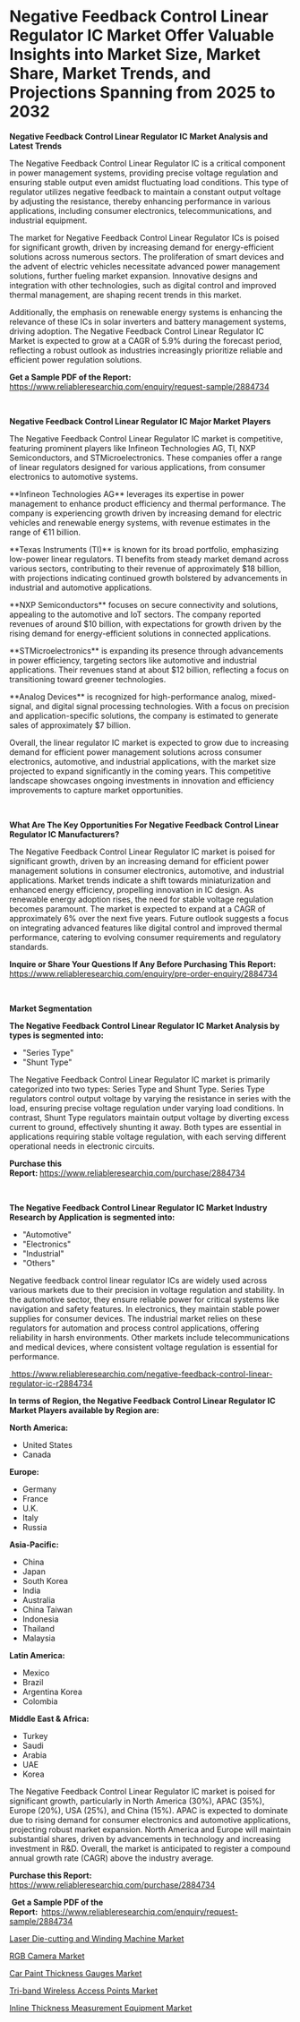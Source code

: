 <p><h1>Negative Feedback Control Linear Regulator IC Market Offer Valuable Insights into Market Size, Market Share, Market Trends, and Projections Spanning from 2025 to 2032</h1></p><p><strong>Negative Feedback Control Linear Regulator IC Market Analysis and Latest Trends</strong></p>
<p><p>The Negative Feedback Control Linear Regulator IC is a critical component in power management systems, providing precise voltage regulation and ensuring stable output even amidst fluctuating load conditions. This type of regulator utilizes negative feedback to maintain a constant output voltage by adjusting the resistance, thereby enhancing performance in various applications, including consumer electronics, telecommunications, and industrial equipment.</p><p>The market for Negative Feedback Control Linear Regulator ICs is poised for significant growth, driven by increasing demand for energy-efficient solutions across numerous sectors. The proliferation of smart devices and the advent of electric vehicles necessitate advanced power management solutions, further fueling market expansion. Innovative designs and integration with other technologies, such as digital control and improved thermal management, are shaping recent trends in this market.</p><p>Additionally, the emphasis on renewable energy systems is enhancing the relevance of these ICs in solar inverters and battery management systems, driving adoption. The Negative Feedback Control Linear Regulator IC Market is expected to grow at a CAGR of 5.9% during the forecast period, reflecting a robust outlook as industries increasingly prioritize reliable and efficient power regulation solutions.</p></p>
<p><strong>Get a Sample PDF of the Report:&nbsp;</strong> <a href="https://www.reliableresearchiq.com/enquiry/request-sample/2884734?utm_campaign=1896&utm_medium=2&utm_source=Github&utm_content=ia&utm_term=13032025&utm_id=negative-feedback-control-linear-regulator-ic">https://www.reliableresearchiq.com/enquiry/request-sample/2884734</a></p>
<p>&nbsp;</p>
<p><strong>Negative Feedback Control Linear Regulator IC Major Market Players</strong></p>
<p><p>The Negative Feedback Control Linear Regulator IC market is competitive, featuring prominent players like Infineon Technologies AG, TI, NXP Semiconductors, and STMicroelectronics. These companies offer a range of linear regulators designed for various applications, from consumer electronics to automotive systems.</p><p>**Infineon Technologies AG** leverages its expertise in power management to enhance product efficiency and thermal performance. The company is experiencing growth driven by increasing demand for electric vehicles and renewable energy systems, with revenue estimates in the range of €11 billion. </p><p>**Texas Instruments (TI)** is known for its broad portfolio, emphasizing low-power linear regulators. TI benefits from steady market demand across various sectors, contributing to their revenue of approximately $18 billion, with projections indicating continued growth bolstered by advancements in industrial and automotive applications.</p><p>**NXP Semiconductors** focuses on secure connectivity and solutions, appealing to the automotive and IoT sectors. The company reported revenues of around $10 billion, with expectations for growth driven by the rising demand for energy-efficient solutions in connected applications.</p><p>**STMicroelectronics** is expanding its presence through advancements in power efficiency, targeting sectors like automotive and industrial applications. Their revenues stand at about $12 billion, reflecting a focus on transitioning toward greener technologies.</p><p>**Analog Devices** is recognized for high-performance analog, mixed-signal, and digital signal processing technologies. With a focus on precision and application-specific solutions, the company is estimated to generate sales of approximately $7 billion.</p><p>Overall, the linear regulator IC market is expected to grow due to increasing demand for efficient power management solutions across consumer electronics, automotive, and industrial applications, with the market size projected to expand significantly in the coming years. This competitive landscape showcases ongoing investments in innovation and efficiency improvements to capture market opportunities.</p></p>
<p>&nbsp;</p>
<p><strong>What Are The Key Opportunities For Negative Feedback Control Linear Regulator IC Manufacturers?</strong></p>
<p><p>The Negative Feedback Control Linear Regulator IC market is poised for significant growth, driven by an increasing demand for efficient power management solutions in consumer electronics, automotive, and industrial applications. Market trends indicate a shift towards miniaturization and enhanced energy efficiency, propelling innovation in IC design. As renewable energy adoption rises, the need for stable voltage regulation becomes paramount. The market is expected to expand at a CAGR of approximately 6% over the next five years. Future outlook suggests a focus on integrating advanced features like digital control and improved thermal performance, catering to evolving consumer requirements and regulatory standards.</p></p>
<p><strong>Inquire or Share Your Questions If Any Before Purchasing This Report:</strong> <a href="https://www.reliableresearchiq.com/enquiry/pre-order-enquiry/2884734?utm_campaign=1896&utm_medium=2&utm_source=Github&utm_content=ia&utm_term=13032025&utm_id=negative-feedback-control-linear-regulator-ic">https://www.reliableresearchiq.com/enquiry/pre-order-enquiry/2884734</a></p>
<p>&nbsp;</p>
<p><strong>Market Segmentation</strong></p>
<p><strong>The Negative Feedback Control Linear Regulator IC Market Analysis by types is segmented into:</strong></p>
<p><ul><li>"Series Type"</li><li>"Shunt Type"</li></ul></p>
<p><p>The Negative Feedback Control Linear Regulator IC market is primarily categorized into two types: Series Type and Shunt Type. Series Type regulators control output voltage by varying the resistance in series with the load, ensuring precise voltage regulation under varying load conditions. In contrast, Shunt Type regulators maintain output voltage by diverting excess current to ground, effectively shunting it away. Both types are essential in applications requiring stable voltage regulation, with each serving different operational needs in electronic circuits.</p></p>
<p><strong>Purchase this Report:&nbsp;</strong><a href="https://www.reliableresearchiq.com/purchase/2884734?utm_campaign=1896&utm_medium=2&utm_source=Github&utm_content=ia&utm_term=13032025&utm_id=negative-feedback-control-linear-regulator-ic">https://www.reliableresearchiq.com/purchase/2884734</a></p>
<p>&nbsp;</p>
<p><strong>The Negative Feedback Control Linear Regulator IC Market Industry Research by Application is segmented into:</strong></p>
<p><ul><li>"Automotive"</li><li>"Electronics"</li><li>"Industrial"</li><li>"Others"</li></ul></p>
<p><p>Negative feedback control linear regulator ICs are widely used across various markets due to their precision in voltage regulation and stability. In the automotive sector, they ensure reliable power for critical systems like navigation and safety features. In electronics, they maintain stable power supplies for consumer devices. The industrial market relies on these regulators for automation and process control applications, offering reliability in harsh environments. Other markets include telecommunications and medical devices, where consistent voltage regulation is essential for performance.</p></p>
<p><a href="https://www.reliableresearchiq.com/negative-feedback-control-linear-regulator-ic-r2884734?utm_campaign=1896&utm_medium=2&utm_source=Github&utm_content=ia&utm_term=13032025&utm_id=negative-feedback-control-linear-regulator-ic">&nbsp;https://www.reliableresearchiq.com/negative-feedback-control-linear-regulator-ic-r2884734</a></p>
<p><strong>In terms of Region, the Negative Feedback Control Linear Regulator IC Market Players available by Region are:</strong></p>
<p>
    <p> <strong> North America: </strong>
        <ul>
            <li>United States</li>
            <li>Canada</li>
        </ul>
        </p> 
    <p> <strong> Europe: </strong>
        <ul>
            <li>Germany</li>
            <li>France</li>
            <li>U.K.</li>
            <li>Italy</li>
            <li>Russia</li>
        </ul>
        </p> 
    <p> <strong> Asia-Pacific: </strong>
        <ul>
            <li>China</li>
            <li>Japan</li>
            <li>South Korea</li>
            <li>India</li>
            <li>Australia</li>
            <li>China Taiwan</li>
            <li>Indonesia</li>
            <li>Thailand</li>
            <li>Malaysia</li>
        </ul>
        </p> 
    <p> <strong> Latin America: </strong>
        <ul>
            <li>Mexico</li>
            <li>Brazil</li>
            <li>Argentina Korea</li>
            <li>Colombia</li>
        </ul>
        </p> 
    <p> <strong> Middle East & Africa: </strong>
        <ul>
            <li>Turkey</li>
            <li>Saudi</li>
            <li>Arabia</li>
            <li>UAE</li>
            <li>Korea</li>
        </ul>
    </p>
    </p>
<p><p>The Negative Feedback Control Linear Regulator IC market is poised for significant growth, particularly in North America (30%), APAC (35%), Europe (20%), USA (25%), and China (15%). APAC is expected to dominate due to rising demand for consumer electronics and automotive applications, projecting robust market expansion. North America and Europe will maintain substantial shares, driven by advancements in technology and increasing investment in R&D. Overall, the market is anticipated to register a compound annual growth rate (CAGR) above the industry average.</p></p>
<p><strong>Purchase this Report: </strong><a href="https://www.reliableresearchiq.com/purchase/2884734?utm_campaign=1896&utm_medium=2&utm_source=Github&utm_content=ia&utm_term=13032025&utm_id=negative-feedback-control-linear-regulator-ic">https://www.reliableresearchiq.com/purchase/2884734</a></p>
<p>&nbsp;<strong>Get a Sample PDF of the Report:&nbsp;&nbsp;</strong><a href="https://www.reliableresearchiq.com/enquiry/request-sample/2884734?utm_campaign=1896&utm_medium=2&utm_source=Github&utm_content=ia&utm_term=13032025&utm_id=negative-feedback-control-linear-regulator-ic">https://www.reliableresearchiq.com/enquiry/request-sample/2884734</a></p>
<p><strong></strong></p>
<p><p><a href="https://github.com/achilekirwan/Market-Research-Report-List-1/blob/main/laser-die-cutting-and-winding-machine-market.md?utm_campaign=1896&utm_medium=2&utm_source=Github&utm_content=ia&utm_term=13032025&utm_id=negative-feedback-control-linear-regulator-ic">Laser Die-cutting and Winding Machine Market</a></p><p><a href="https://github.com/safurdorthu8/Market-Research-Report-List-1/blob/main/rgb-camera-market.md?utm_campaign=1896&utm_medium=2&utm_source=Github&utm_content=ia&utm_term=13032025&utm_id=negative-feedback-control-linear-regulator-ic">RGB Camera Market</a></p><p><a href="https://github.com/bettysbozer/Market-Research-Report-List-1/blob/main/car-paint-thickness-gauges-market.md?utm_campaign=1896&utm_medium=2&utm_source=Github&utm_content=ia&utm_term=13032025&utm_id=negative-feedback-control-linear-regulator-ic">Car Paint Thickness Gauges Market</a></p><p><a href="https://github.com/roceljiabur/Market-Research-Report-List-1/blob/main/tri-band-wireless-access-points-market.md?utm_campaign=1896&utm_medium=2&utm_source=Github&utm_content=ia&utm_term=13032025&utm_id=negative-feedback-control-linear-regulator-ic">Tri-band Wireless Access Points Market</a></p><p><a href="https://github.com/pupunhez/Market-Research-Report-List-1/blob/main/inline-thickness-measurement-equipment-market.md?utm_campaign=1896&utm_medium=2&utm_source=Github&utm_content=ia&utm_term=13032025&utm_id=negative-feedback-control-linear-regulator-ic">Inline Thickness Measurement Equipment Market</a></p></p>